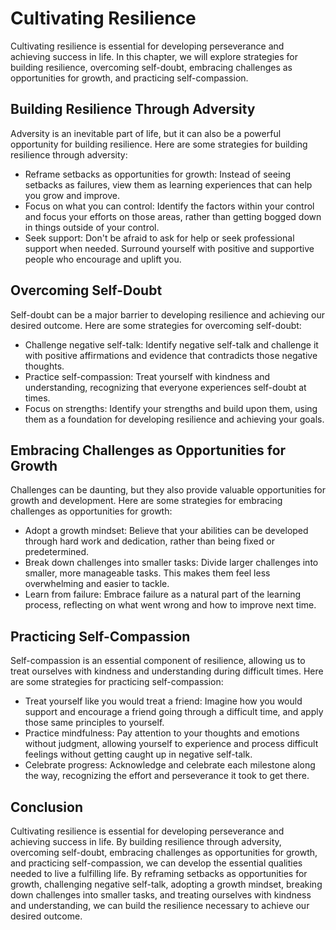Cultivating Resilience
===============================

Cultivating resilience is essential for developing perseverance and achieving success in life. In this chapter, we will explore strategies for building resilience, overcoming self-doubt, embracing challenges as opportunities for growth, and practicing self-compassion.

Building Resilience Through Adversity
-------------------------------------

Adversity is an inevitable part of life, but it can also be a powerful opportunity for building resilience. Here are some strategies for building resilience through adversity:

* Reframe setbacks as opportunities for growth: Instead of seeing setbacks as failures, view them as learning experiences that can help you grow and improve.
* Focus on what you can control: Identify the factors within your control and focus your efforts on those areas, rather than getting bogged down in things outside of your control.
* Seek support: Don't be afraid to ask for help or seek professional support when needed. Surround yourself with positive and supportive people who encourage and uplift you.

Overcoming Self-Doubt
---------------------

Self-doubt can be a major barrier to developing resilience and achieving our desired outcome. Here are some strategies for overcoming self-doubt:

* Challenge negative self-talk: Identify negative self-talk and challenge it with positive affirmations and evidence that contradicts those negative thoughts.
* Practice self-compassion: Treat yourself with kindness and understanding, recognizing that everyone experiences self-doubt at times.
* Focus on strengths: Identify your strengths and build upon them, using them as a foundation for developing resilience and achieving your goals.

Embracing Challenges as Opportunities for Growth
------------------------------------------------

Challenges can be daunting, but they also provide valuable opportunities for growth and development. Here are some strategies for embracing challenges as opportunities for growth:

* Adopt a growth mindset: Believe that your abilities can be developed through hard work and dedication, rather than being fixed or predetermined.
* Break down challenges into smaller tasks: Divide larger challenges into smaller, more manageable tasks. This makes them feel less overwhelming and easier to tackle.
* Learn from failure: Embrace failure as a natural part of the learning process, reflecting on what went wrong and how to improve next time.

Practicing Self-Compassion
--------------------------

Self-compassion is an essential component of resilience, allowing us to treat ourselves with kindness and understanding during difficult times. Here are some strategies for practicing self-compassion:

* Treat yourself like you would treat a friend: Imagine how you would support and encourage a friend going through a difficult time, and apply those same principles to yourself.
* Practice mindfulness: Pay attention to your thoughts and emotions without judgment, allowing yourself to experience and process difficult feelings without getting caught up in negative self-talk.
* Celebrate progress: Acknowledge and celebrate each milestone along the way, recognizing the effort and perseverance it took to get there.

Conclusion
----------

Cultivating resilience is essential for developing perseverance and achieving success in life. By building resilience through adversity, overcoming self-doubt, embracing challenges as opportunities for growth, and practicing self-compassion, we can develop the essential qualities needed to live a fulfilling life. By reframing setbacks as opportunities for growth, challenging negative self-talk, adopting a growth mindset, breaking down challenges into smaller tasks, and treating ourselves with kindness and understanding, we can build the resilience necessary to achieve our desired outcome.
